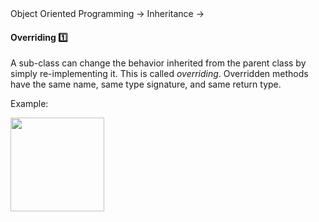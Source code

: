 <link rel="stylesheet" href="{{baseUrl}}/css/textbook.css">

<div class="website-content">

<div id="path">Object Oriented Programming &rarr; Inheritance &rarr;</div>

<div id="title">

#### Overriding :one:

</div>

<div id="body">

A sub-class can change the behavior inherited from the parent class by simply re-implementing it. This is called _overriding_. Overridden methods have the same name,
same type signature, and same return type.

<tip-box>

Example:

<img src="{{baseUrl}}/oopDesign/inheritance/overriding/images/report.png" height="150" />
<p/>

</tip-box>

</div>

<div id="extras">
<div>

</div>
